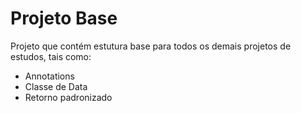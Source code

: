# Projeto Base

Projeto que contém estutura base para todos os demais projetos de estudos, tais como:
- Annotations
- Classe de Data
- Retorno padronizado
